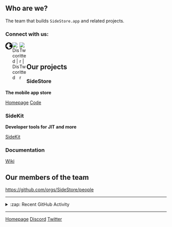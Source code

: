 <!-- 
Docs: How to use GitHub README and actions to auto-generate embedded content.
https://github.com/anuraghazra/github-readme-stats
https://www.youtube.com/watch?v=n6d4KHSKqGk
https://github.com/rahuldkjain/github-profile-readme-generator
 -->

## Who are we?

The team that builds `SideStore.app` and related projects.

### Connect with us:

<!--
[![Website](https://img.shields.io/website?label=sidestore.io&style=for-the-badge&url=https://sidestore.io)](https://sidestore.io)
[![Twitter Follow](https://img.shields.io/twitter/follow/sidestore_io?color=1DA1F2&logo=twitter&style=for-the-badge)](https://twitter.com/intent/follow?original_referer=https%3A%2F%2Fgithub.com%2Fsidestore&screen_name=sidestore)
[![GitHub Followers](https://img.shields.io/github/followers/sidestore?style=for-the-badge)]()
[![GitHub Sponsors](https://img.shields.io/github/sponsors/sidestore?style=for-the-badge
)]() 
-->

[<img align="left" alt="sidestore.io" width="22px" src="https://raw.githubusercontent.com/iconic/open-iconic/master/svg/globe.svg" />][website]
[<img align="left" alt="Discord | Discord" width="22px" src="https://cdn.jsdelivr.net/npm/simple-icons@v3/icons/discord.svg" />][discord]
[<img align="left" alt="Twitter | Twitter" width="22px" src="https://cdn.jsdelivr.net/npm/simple-icons@v3/icons/twitter.svg" />][twitter]

<br />
<br />

## Our projects

### SideStore

__The mobile app store__

[Homepage][website]
[Code][git.sidestore]

### SideKit

__Developer tools for JIT and more__

[SideKit][git.sidekit]

### Documentation

[Wiki][wiki]

## Our members of the team

https://github.com/orgs/SideStore/people

---

<details>
  <summary>:zap: Recent GitHub Activity</summary>

<!--START_SECTION:activity-->
1. 💪 Opened PR [#115](https://github.com/SideStore/SideStore-Docs/pull/115) in [SideStore/SideStore-Docs](https://github.com/SideStore/SideStore-Docs)
2. 🎉 Merged PR [#114](https://github.com/SideStore/SideStore-Docs/pull/114) in [SideStore/SideStore-Docs](https://github.com/SideStore/SideStore-Docs)
3. 🎉 Merged PR [#82](https://github.com/SideStore/SideStore-Docs/pull/82) in [SideStore/SideStore-Docs](https://github.com/SideStore/SideStore-Docs)
4. 🗣 Commented on [#980](https://github.com/SideStore/SideStore/issues/980) in [SideStore/SideStore](https://github.com/SideStore/SideStore)
5. 🗣 Commented on [#102](https://github.com/SideStore/SideStore-Docs/issues/102) in [SideStore/SideStore-Docs](https://github.com/SideStore/SideStore-Docs)
6. ❌ Closed PR [#96](https://github.com/SideStore/SideStore-Docs/pull/96) in [SideStore/SideStore-Docs](https://github.com/SideStore/SideStore-Docs)
7. 💪 Opened PR [#114](https://github.com/SideStore/SideStore-Docs/pull/114) in [SideStore/SideStore-Docs](https://github.com/SideStore/SideStore-Docs)
8. ❌ Closed PR [#98](https://github.com/SideStore/SideStore-Docs/pull/98) in [SideStore/SideStore-Docs](https://github.com/SideStore/SideStore-Docs)
9. 🗣 Commented on [#957](https://github.com/SideStore/SideStore/issues/957) in [SideStore/SideStore](https://github.com/SideStore/SideStore)
10. 🗣 Commented on [#98](https://github.com/SideStore/SideStore-Docs/issues/98) in [SideStore/SideStore-Docs](https://github.com/SideStore/SideStore-Docs)
11. 🗣 Commented on [#98](https://github.com/SideStore/SideStore-Docs/issues/98) in [SideStore/SideStore-Docs](https://github.com/SideStore/SideStore-Docs)
12. 🎉 Merged PR [#113](https://github.com/SideStore/SideStore-Docs/pull/113) in [SideStore/SideStore-Docs](https://github.com/SideStore/SideStore-Docs)
13. 💪 Opened PR [#113](https://github.com/SideStore/SideStore-Docs/pull/113) in [SideStore/SideStore-Docs](https://github.com/SideStore/SideStore-Docs)
14. 🗣 Commented on [#978](https://github.com/SideStore/SideStore/issues/978) in [SideStore/SideStore](https://github.com/SideStore/SideStore)
15. 🗣 Commented on [#98](https://github.com/SideStore/SideStore-Docs/issues/98) in [SideStore/SideStore-Docs](https://github.com/SideStore/SideStore-Docs)
16. 💪 Opened PR [#112](https://github.com/SideStore/SideStore-Docs/pull/112) in [SideStore/SideStore-Docs](https://github.com/SideStore/SideStore-Docs)
17. ❌ Closed PR [#111](https://github.com/SideStore/SideStore-Docs/pull/111) in [SideStore/SideStore-Docs](https://github.com/SideStore/SideStore-Docs)
18. ❌ Closed PR [#110](https://github.com/SideStore/SideStore-Docs/pull/110) in [SideStore/SideStore-Docs](https://github.com/SideStore/SideStore-Docs)
19. 💪 Opened PR [#111](https://github.com/SideStore/SideStore-Docs/pull/111) in [SideStore/SideStore-Docs](https://github.com/SideStore/SideStore-Docs)
20. 💪 Opened PR [#110](https://github.com/SideStore/SideStore-Docs/pull/110) in [SideStore/SideStore-Docs](https://github.com/SideStore/SideStore-Docs)
<!--END_SECTION:activity-->

</details>

---

[Homepage][patreon] [Discord][discord] [Twitter][twitter]

<!--
- [Patreon][patreon]
- [OpenCollective][opencollective]
- [YouTube][youtube]
-->

[website]: https://sidestore.io
[wiki]: https://wiki.sidestore.io
[twitter]: https://twitter.com/sidestore_io
[discord]: https://discord.gg/sidestore-949183273383395328
[youtube]: https://youtube.com/TODO
[patreon]: https://www.patreon.com/SideStore
[opencollective]: https://opencollective.com/TODO
[git.sidestore]: https://github.com/SideStore/SideStore/
[git.sidekit]: https://github.com/SideStore/SideKit

